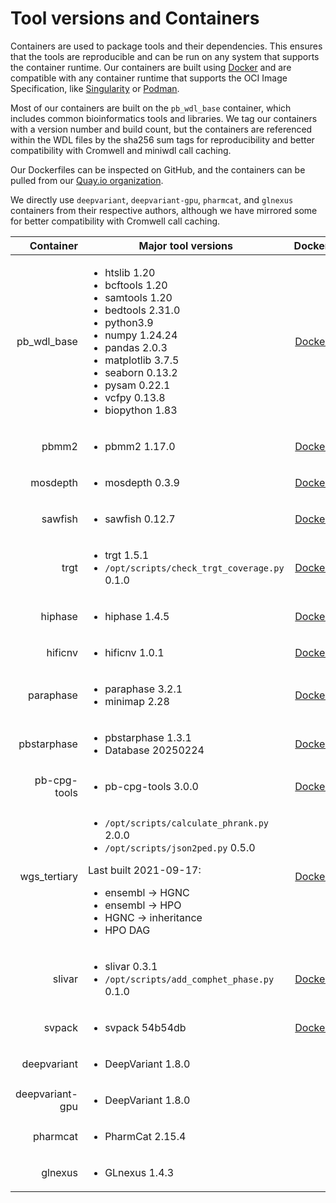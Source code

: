 # Tool versions and Containers

Containers are used to package tools and their dependencies. This ensures that the tools are reproducible and can be run on any system that supports the container runtime.  Our containers are built using [Docker](https://www.docker.com/) and are compatible with any container runtime that supports the OCI Image Specification, like [Singularity](https://sylabs.io/singularity/) or [Podman](https://podman.io/).

Most of our containers are built on the `pb_wdl_base` container, which includes common bioinformatics tools and libraries.  We tag our containers with a version number and build count, but the containers are referenced within the WDL files by the sha256 sum tags for reproducibility and better compatibility with Cromwell and miniwdl call caching.

Our Dockerfiles can be inspected on GitHub, and the containers can be pulled from our [Quay.io organization](https://quay.io/repository/pacbio).

We directly use `deepvariant`, `deepvariant-gpu`, `pharmcat`, and `glnexus` containers from their respective authors, although we have mirrored some for better compatibility with Cromwell call caching.

| Container | Major tool versions | Dockerfile | Container |
| --------: | ------------------- | :---: | :---: |
| pb_wdl_base | <ul><li>htslib 1.20</li><li>bcftools 1.20</li><li>samtools 1.20</li><li>bedtools 2.31.0</li><li>python3.9</li><li>numpy 1.24.24</li><li>pandas 2.0.3</li><li>matplotlib 3.7.5</li><li>seaborn 0.13.2</li><li>pysam 0.22.1</li><li>vcfpy 0.13.8</li><li>biopython 1.83</li></ul> | [Dockerfile](https://github.com/PacificBiosciences/wdl-dockerfiles/tree/6b13cc246dd44e41903d17a660bb5432cdd18dbe/docker/pb_wdl_base) | [sha256:4b889a1f21a6a7fecf18820613cf610103966a93218de772caba126ab70a8e87](https://quay.io/repository/pacbio/pb_wdl_base/manifest/pb_wdl_base@sha256:4b889a1f21a6a7fecf18820613cf610103966a93218de772caba126ab70a8e87) |
| pbmm2 | <ul><li>pbmm2 1.17.0</li></ul> | [Dockerfile](https://github.com/PacificBiosciences/wdl-dockerfiles/tree/9591749da92ca57f7283ca1c2268789c45fa341d/docker/pbmm2) | [pbmm2@sha256:5f3f4d1f5dbea5cd4c388ee26b2fecbbb7dbcef449343633e039dca3d3725859](https://quay.io/repository/pacbio/pbmm2/manifest/sha256:5f3f4d1f5dbea5cd4c388ee26b2fecbbb7dbcef449343633e039dca3d3725859) |
| mosdepth | <ul><li>mosdepth 0.3.9</li></ul> | [Dockerfile](https://github.com/PacificBiosciences/wdl-dockerfiles/tree/fa84fbf582738c05c750e667ff43d11552ad4183/docker/mosdepth) | [mosdepth@sha256:63f7a5d1a4a17b71e66d755d3301a951e50f6b63777d34dab3ee9e182fd7acb1](https://quay.io/repository/pacbio/mosdepth/manifest/sha256:63f7a5d1a4a17b71e66d755d3301a951e50f6b63777d34dab3ee9e182fd7acb1) |
| sawfish | <ul><li>sawfish 0.12.7</li></ul> | [Dockerfile](https://github.com/PacificBiosciences/wdl-dockerfiles/tree/74325e0c73d53da2fef43d01ce9d0c7d0cd49c7a/docker/sawfish) | [sawfish@sha256:fcd5d091908322ddeb2c86b7217b7cfdef9a103944adb3e87c76d495eb3fea5b](https://quay.io/repository/pacbio/sawfish/manifest/sha256:fcd5d091908322ddeb2c86b7217b7cfdef9a103944adb3e87c76d495eb3fea5b) |
| trgt | <ul><li>trgt 1.5.1</li><li>`/opt/scripts/check_trgt_coverage.py` 0.1.0</li></ul> | [Dockerfile](https://github.com/PacificBiosciences/wdl-dockerfiles/tree/641ed67d29128381f27daeca9936fbc1e41bf58d/docker/trgt) | [trgt@sha256:be7e6ef589a31f4de5d2ed4725dfb34b4b23cb9a440577b606e8f7bfee06526b](https://quay.io/repository/pacbio/trgt/manifest/sha256:be7e6ef589a31f4de5d2ed4725dfb34b4b23cb9a440577b606e8f7bfee06526b) |
| hiphase | <ul><li>hiphase 1.4.5</li></ul> | [Dockerfile](https://github.com/PacificBiosciences/wdl-dockerfiles/tree/1051d12818e165a2145526e0b58f0ed0d0dc023a/docker/hiphase) | [hiphase@sha256:47fe7d42aea6b1b2e6d3c7401bc35a184464c3f647473d0525c00f3c968b40ad](https://quay.io/repository/pacbio/hiphase/manifest/sha256:47fe7d42aea6b1b2e6d3c7401bc35a184464c3f647473d0525c00f3c968b40ad) |
| hificnv | <ul><li>hificnv 1.0.1</li></ul> | [Dockerfile](https://github.com/PacificBiosciences/wdl-dockerfiles/tree/a58f8b44cf8fd09c39c90e07076dbb418188084d/docker/hificnv) | [hificnv@sha256:c4764a70c8c2028edb1cdb4352997269947c5076ddd1aeaeef6c5076c630304d](https://quay.io/repository/pacbio/hificnv/manifest/sha256:c4764a70c8c2028edb1cdb4352997269947c5076ddd1aeaeef6c5076c630304d) |
| paraphase | <ul><li>paraphase 3.2.1</li><li>minimap 2.28</li></ul> | [Dockerfile](https://github.com/PacificBiosciences/wdl-dockerfiles/tree/0c8cf2ab0732fd610c9b91a4423a22731314f3f7/docker/paraphase) | [paraphase@sha256:2823f94682498704bd63fc95314095917fc1cb31a62a674e9d951cec469d2f3e](https://quay.io/repository/pacbio/paraphase/manifest/sha256:2823f94682498704bd63fc95314095917fc1cb31a62a674e9d951cec469d2f3e) |
| pbstarphase | <ul><li>pbstarphase 1.3.1</li><li>Database 20250224</li></ul> | [Dockerfile](https://github.com/PacificBiosciences/wdl-dockerfiles/tree/2750a36b40d319a52c550c2fabbd50060587a1a1/docker/pbstarphase) | [pbstarphase@sha256:f7bbbe3814ef318a5ee89dca7263d1afda00da501642604c193629303a2ada3b](https://quay.io/repository/pacbio/pbstarphase/manifest/sha256:f7bbbe3814ef318a5ee89dca7263d1afda00da501642604c193629303a2ada3b) |
| pb-cpg-tools | <ul><li>pb-cpg-tools 3.0.0</li></ul> | [Dockerfile](https://github.com/PacificBiosciences/wdl-dockerfiles/tree/330b99b79f32b2d2598e812779f3c64460739e6c/docker/pb-cpg-tools) | [pb-cpg-tools@sha256:afd5468a423fe089f1437d525fdc19c704296f723958739a6fe226caa01fba1c](https://quay.io/repository/pacbio/pb-cpg-tools/manifest/sha256:afd5468a423fe089f1437d525fdc19c704296f723958739a6fe226caa01fba1c) |
| wgs_tertiary | <ul><li>`/opt/scripts/calculate_phrank.py` 2.0.0</li><li>`/opt/scripts/json2ped.py` 0.5.0</li></ul>Last built 2021-09-17:<ul><li>ensembl -> HGNC</li><li>ensembl -> HPO</li><li>HGNC -> inheritance</li><li>HPO DAG</li></ul> | [Dockerfile](https://github.com/PacificBiosciences/wdl-dockerfiles/tree/fd70e2872bd3c6bb705faff5bc68374116d7d62f/docker/wgs_tertiary) | [wgs_tertiary@sha256:410597030e0c85cf16eb27a877d260e7e2824747f5e8b05566a1aaa729d71136](https://quay.io/repository/pacbio/wgs_tertiary/manifest/sha256:410597030e0c85cf16eb27a877d260e7e2824747f5e8b05566a1aaa729d71136) |
| slivar | <ul><li>slivar 0.3.1</li><li>`/opt/scripts/add_comphet_phase.py` 0.1.0</li></ul> | [Dockerfile](https://github.com/PacificBiosciences/wdl-dockerfiles/tree/5e1094fd6755203b4971fdac6dcb951bbc098bed/docker/slivar) | [slivar@sha256:f71a27f756e2d69ec30949cbea97c54abbafde757562a98ef965f21a28aa8eaa](https://quay.io/repository/pacbio/slivar/manifest/sha256:f71a27f756e2d69ec30949cbea97c54abbafde757562a98ef965f21a28aa8eaa) |
| svpack | <ul><li>svpack 54b54db</li></ul> | [Dockerfile](https://github.com/PacificBiosciences/wdl-dockerfiles/tree/6fc750b0c65b4a5c1eb65791eab9eed89864d858/docker/svpack) | [svpack@sha256:628e9851e425ed8044a907d33de04043d1ef02d4d2b2667cf2e9a389bb011eba](https://quay.io/repository/pacbio/svpack/manifest/sha256:628e9851e425ed8044a907d33de04043d1ef02d4d2b2667cf2e9a389bb011eba) |
| deepvariant | <ul><li>DeepVariant 1.8.0</li></ul> |  | [deepvariant:1.8.0](https://hub.docker.com/layers/google/deepvariant/1.8.0/images/sha256-eb223b3c487be43d34cc7b08c906b9c558d195716e10672db1bd6e910dc3a00a) |
| deepvariant-gpu | <ul><li>DeepVariant 1.8.0</li></ul> |  | [deepvariant:1.8.0-gpu](https://hub.docker.com/layers/google/deepvariant/1.8.0-gpu/images/sha256-892a6a8a92865f40229ee7fcaeea48f61673d8f8273a643b1f55c4fe0543d3c7) |
| pharmcat | <ul><li>PharmCat 2.15.4</li></ul> |  | [pharmcat:2.15.4](https://hub.docker.com/layers/pgkb/pharmcat/2.15.4/images/sha256-5b58ae959b4cd85986546c2d67e3596f33097dedc40dfe57dd845b6e78781eb6) |
| glnexus | <ul><li>GLnexus 1.4.3</li></ul> |  | [glnexus:1.4.3](https://quay.io/repository/pacbio/glnexus/manifest/sha256:ce6fecf59dddc6089a8100b31c29c1e6ed50a0cf123da9f2bc589ee4b0c69c8e) |
